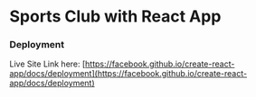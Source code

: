 # Sports Club with React App

### Deployment

Live Site Link here: [https://facebook.github.io/create-react-app/docs/deployment](https://facebook.github.io/create-react-app/docs/deployment)
